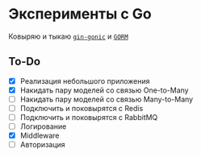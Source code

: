 # Эксперименты с Go
Ковыряю и тыкаю [```gin-gonic```](https://github.com/gin-gonic/gin) и [```GORM```](https://github.com/go-gorm/gorm)
## To-Do
- [x] Реализация небольшого приложения
- [x] Накидать пару моделей со связью One-to-Many
- [ ] Накидать пару моделей со связью Many-to-Many
- [ ] Подключить и поковырятся с Redis
- [ ] Подключить и поковырятся с RabbitMQ
- [ ] Логирование
- [x] Middleware
- [ ] Авторизация
